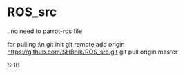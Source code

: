 # ROS_src


. no need to parrot-ros file 

for pulling :\n
	git init
	git remote add origin https://github.com/SHBnik/ROS_src.git
	git pull origin master



SHB


